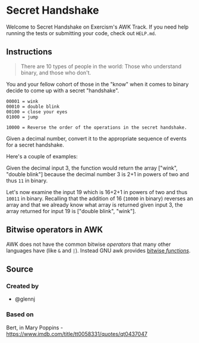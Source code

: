 # Secret Handshake

Welcome to Secret Handshake on Exercism's AWK Track.
If you need help running the tests or submitting your code, check out `HELP.md`.

## Instructions

> There are 10 types of people in the world: Those who understand
> binary, and those who don't.

You and your fellow cohort of those in the "know" when it comes to binary decide to come up with a secret "handshake".

```text
00001 = wink
00010 = double blink
00100 = close your eyes
01000 = jump

10000 = Reverse the order of the operations in the secret handshake.
```

Given a decimal number, convert it to the appropriate sequence of events for a secret handshake.

Here's a couple of examples:

Given the decimal input 3, the function would return the array ["wink", "double blink"] because the decimal number 3 is 2+1 in powers of two and thus `11` in binary.

Let's now examine the input 19 which is 16+2+1 in powers of two and thus `10011` in binary.
Recalling that the addition of 16 (`10000` in binary) reverses an array and that we already know what array is returned given input 3, the array returned for input 19 is ["double blink", "wink"].

## Bitwise operators in AWK

AWK does not have the common bitwise _operators_ that many other languages have (like `&` and `|`).
Instead GNU awk provides [bitwise _functions_][bit-funcs]. 

[bit-funcs]: https://www.gnu.org/software/gawk/manual/html_node/Bitwise-Functions.html#Bitwise-Functions

## Source

### Created by

- @glennj

### Based on

Bert, in Mary Poppins - https://www.imdb.com/title/tt0058331/quotes/qt0437047